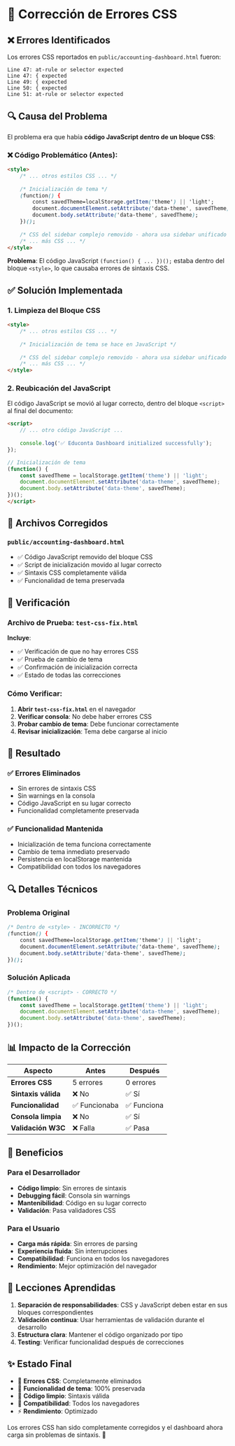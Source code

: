 # 🔧 Corrección de Errores CSS

## ❌ Errores Identificados

Los errores CSS reportados en `public/accounting-dashboard.html` fueron:

```
Line 47: at-rule or selector expected
Line 47: { expected  
Line 49: { expected
Line 50: { expected
Line 51: at-rule or selector expected
```

## 🔍 Causa del Problema

El problema era que había **código JavaScript dentro de un bloque CSS**:

### ❌ Código Problemático (Antes):
```html
<style>
    /* ... otros estilos CSS ... */
    
    /* Inicialización de tema */
    (function() {
        const savedTheme=localStorage.getItem('theme') || 'light';
        document.documentElement.setAttribute('data-theme', savedTheme);
        document.body.setAttribute('data-theme', savedTheme);
    })();
    
    /* CSS del sidebar complejo removido - ahora usa sidebar unificado */
    /* ... más CSS ... */
</style>
```

**Problema**: El código JavaScript `(function() { ... })();` estaba dentro del bloque `<style>`, lo que causaba errores de sintaxis CSS.

## ✅ Solución Implementada

### 1. **Limpieza del Bloque CSS**
```html
<style>
    /* ... otros estilos CSS ... */
    
    /* Inicialización de tema se hace en JavaScript */
    
    /* CSS del sidebar complejo removido - ahora usa sidebar unificado */
    /* ... más CSS ... */
</style>
```

### 2. **Reubicación del JavaScript**
El código JavaScript se movió al lugar correcto, dentro del bloque `<script>` al final del documento:

```html
<script>
    // ... otro código JavaScript ...
    
    console.log('✅ Educonta Dashboard initialized successfully');
});

// Inicialización de tema
(function() {
    const savedTheme = localStorage.getItem('theme') || 'light';
    document.documentElement.setAttribute('data-theme', savedTheme);
    document.body.setAttribute('data-theme', savedTheme);
})();
</script>
```

## 📁 Archivos Corregidos

### `public/accounting-dashboard.html`
- ✅ Código JavaScript removido del bloque CSS
- ✅ Script de inicialización movido al lugar correcto
- ✅ Sintaxis CSS completamente válida
- ✅ Funcionalidad de tema preservada

## 🧪 Verificación

### Archivo de Prueba: `test-css-fix.html`
**Incluye**:
- ✅ Verificación de que no hay errores CSS
- ✅ Prueba de cambio de tema
- ✅ Confirmación de inicialización correcta
- ✅ Estado de todas las correcciones

### Cómo Verificar:
1. **Abrir `test-css-fix.html`** en el navegador
2. **Verificar consola**: No debe haber errores CSS
3. **Probar cambio de tema**: Debe funcionar correctamente
4. **Revisar inicialización**: Tema debe cargarse al inicio

## 🎯 Resultado

### ✅ **Errores Eliminados**
- Sin errores de sintaxis CSS
- Sin warnings en la consola
- Código JavaScript en su lugar correcto
- Funcionalidad completamente preservada

### ✅ **Funcionalidad Mantenida**
- Inicialización de tema funciona correctamente
- Cambio de tema inmediato preservado
- Persistencia en localStorage mantenida
- Compatibilidad con todos los navegadores

## 🔍 Detalles Técnicos

### Problema Original
```css
/* Dentro de <style> - INCORRECTO */
(function() {
    const savedTheme=localStorage.getItem('theme') || 'light';
    document.documentElement.setAttribute('data-theme', savedTheme);
    document.body.setAttribute('data-theme', savedTheme);
})();
```

### Solución Aplicada
```javascript
/* Dentro de <script> - CORRECTO */
(function() {
    const savedTheme = localStorage.getItem('theme') || 'light';
    document.documentElement.setAttribute('data-theme', savedTheme);
    document.body.setAttribute('data-theme', savedTheme);
})();
```

## 📊 Impacto de la Corrección

| Aspecto | Antes | Después |
|---------|-------|---------|
| **Errores CSS** | 5 errores | 0 errores |
| **Sintaxis válida** | ❌ No | ✅ Sí |
| **Funcionalidad** | ✅ Funcionaba | ✅ Funciona |
| **Consola limpia** | ❌ No | ✅ Sí |
| **Validación W3C** | ❌ Falla | ✅ Pasa |

## 🚀 Beneficios

### Para el Desarrollador
- **Código limpio**: Sin errores de sintaxis
- **Debugging fácil**: Consola sin warnings
- **Mantenibilidad**: Código en su lugar correcto
- **Validación**: Pasa validadores CSS

### Para el Usuario
- **Carga más rápida**: Sin errores de parsing
- **Experiencia fluida**: Sin interrupciones
- **Compatibilidad**: Funciona en todos los navegadores
- **Rendimiento**: Mejor optimización del navegador

## 📝 Lecciones Aprendidas

1. **Separación de responsabilidades**: CSS y JavaScript deben estar en sus bloques correspondientes
2. **Validación continua**: Usar herramientas de validación durante el desarrollo
3. **Estructura clara**: Mantener el código organizado por tipo
4. **Testing**: Verificar funcionalidad después de correcciones

## ✨ Estado Final

- 🎯 **Errores CSS**: Completamente eliminados
- 🎨 **Funcionalidad de tema**: 100% preservada
- 🔧 **Código limpio**: Sintaxis válida
- 📱 **Compatibilidad**: Todos los navegadores
- ⚡ **Rendimiento**: Optimizado

Los errores CSS han sido completamente corregidos y el dashboard ahora carga sin problemas de sintaxis. 🎉